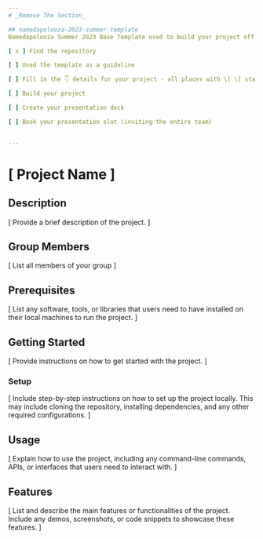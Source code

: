 ```yaml
---
# _Remove The Section_

## namedapolooza-2023-summer-template
Namedapolooza Summer 2023 Base Template used to build your project off of.

[ x ] Find the repository

[ ] Used the template as a guideline

[ ] Fill in the 👇 details for your project - all places with \[ \] statements

[ ] Build your project

[ ] Create your presentation deck

[ ] Book your presentation slot (inviting the entire team)


---
```


# \[ Project Name \]

## Description
\[ Provide a brief description of the project. \]

## Group Members
\[ List all members of your group \]

## Prerequisites
\[ List any software, tools, or libraries that users need to have installed on their local machines to run the project. \]

## Getting Started
\[ Provide instructions on how to get started with the project. \]

### Setup
\[ Include step-by-step instructions on how to set up the project locally. This may include cloning the repository, installing dependencies, and any other required configurations. \]

## Usage
\[ Explain how to use the project, including any command-line commands, APIs, or interfaces that users need to interact with. \]

## Features
\[ List and describe the main features or functionalities of the project. Include any demos, screenshots, or code snippets to showcase these features. \]